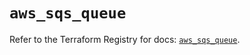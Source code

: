 # `aws_sqs_queue`

Refer to the Terraform Registry for docs: [`aws_sqs_queue`](https://registry.terraform.io/providers/hashicorp/aws/3.76.1/docs/resources/sqs_queue).
